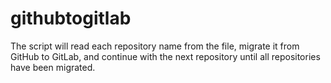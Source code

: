 # githubtogitlab
The script will read each repository name from the file, migrate it from GitHub to GitLab, and continue with the next repository until all repositories have been migrated.
